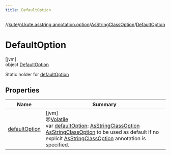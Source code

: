 ```yaml
---
title: DefaultOption
---
```

//[kute](../../../../index.html)/[nl.kute.asstring.annotation.option](../../index.html)/[AsStringClassOption](../index.html)/[DefaultOption](index.html)



# DefaultOption



[jvm]\
object [DefaultOption](index.html)

Static holder for [defaultOption](default-option.html)



## Properties


| Name | Summary |
|---|---|
| [defaultOption](default-option.html) | [jvm]<br>@[Volatile](https://kotlinlang.org/api/latest/jvm/stdlib/kotlin.jvm/-volatile/index.html)<br>var [defaultOption](default-option.html): [AsStringClassOption](../index.html)<br>[AsStringClassOption](../index.html) to be used as default if no explicit [AsStringClassOption](../index.html) annotation is specified. |

